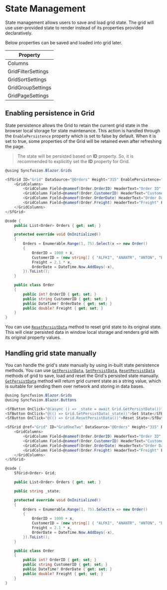 # State Management

State management allows users to save and load grid state. The grid will use user-provided state to render instead of its properties provided declaratively.

Below properties can be saved and loaded into grid later.

Property|
-----|
Columns |
GridFilterSettings |
GridSortSettings |
GridGroupSettings |
GridPageSettings |

## Enabling persistence in Grid

State persistence allows the Grid to retain the current grid state in the browser local storage for state maintenance. This action is handled through the `EnablePersistence` property which is set to false by default. When it is set to true, some properties of the Grid will be retained even after refreshing the page.

> The state will be persisted based on **ID** property. So, it is recommended to explicitly set the **ID** property for Grid.

```csharp
@using Syncfusion.Blazor.Grids

<SfGrid ID="Grid" DataSource="@Orders" Height="315" EnablePersistence="true" AllowPaging="true" AllowFiltering="true" AllowGrouping="true" AllowSorting="true">
    <GridColumns>
        <GridColumn Field=@nameof(Order.OrderID) HeaderText="Order ID" TextAlign="TextAlign.Right" Width="120"></GridColumn>
        <GridColumn Field=@nameof(Order.CustomerID) HeaderText="Customer Name" Width="150"></GridColumn>
        <GridColumn Field=@nameof(Order.OrderDate) HeaderText="Order Date" Format="d" Type="ColumnType.Date" TextAlign="TextAlign.Right" Width="130"></GridColumn>
        <GridColumn Field=@nameof(Order.Freight) HeaderText="Freight" Format="C2" TextAlign="TextAlign.Right" Width="120"></GridColumn>
    </GridColumns>
</SfGrid>

@code {
    public List<Order> Orders { get; set; }

    protected override void OnInitialized()
    {
        Orders = Enumerable.Range(1, 75).Select(x => new Order()
        {
            OrderID = 1000 + x,
            CustomerID = (new string[] { "ALFKI", "ANANTR", "ANTON", "BLONP", "BOLID" })[new Random().Next(5)],
            Freight = 2.1 * x,
            OrderDate = DateTime.Now.AddDays(-x),
        }).ToList();
    }

    public class Order
    {
        public int? OrderID { get; set; }
        public string CustomerID { get; set; }
        public DateTime? OrderDate { get; set; }
        public double? Freight { get; set; }
    }
}
```

You can use [`ResetPersistData`](https://help.syncfusion.com/cr/blazor/Syncfusion.Blazor.Grids.SfGrid-1.html#Syncfusion_Blazor_Grids_SfGrid_1_ResetPersistData) method to reset grid state to its original state. This will clear persisted data in window local storage and renders grid with its original property values.

## Handling grid state manually

You can handle the grid's state manually by using in-built state persistence methods. You can use [`GetPersistData`](https://help.syncfusion.com/cr/blazor/Syncfusion.Blazor.Grids.SfGrid-1.html#Syncfusion_Blazor_Grids_SfGrid_1_GetPersistData), [`SetPersistData`](https://help.syncfusion.com/cr/blazor/Syncfusion.Blazor.Grids.SfGrid-1.html#Syncfusion_Blazor_Grids_SfGrid_1_SetPersistData_System_String_), [`ResetPersistData`](https://help.syncfusion.com/cr/blazor/Syncfusion.Blazor.Grids.SfGrid-1.html#Syncfusion_Blazor_Grids_SfGrid_1_ResetPersistData) methods of grid to save, load and reset the Grid's persisted state manually. [`GetPersistData`](https://help.syncfusion.com/cr/blazor/Syncfusion.Blazor.Grids.SfGrid-1.html#Syncfusion_Blazor_Grids_SfGrid_1_GetPersistData) method will return grid current state as a string value, which is suitable for sending them over network and storing in data bases.

```csharp
@using Syncfusion.Blazor.Grids
@using Syncfusion.Blazor.Buttons

<SfButton OnClick="@(async () => _state = await Grid.GetPersistData())">Save State</SfButton>
<SfButton OnClick="@(() => Grid.SetPersistData(_state))">Set State</SfButton>
<SfButton OnClick="@(() => Grid.ResetPersistData())">Reset State</SfButton>

<SfGrid @ref="Grid" ID="GridOneTwo" DataSource="@Orders" Height="315" EnablePersistence="true" AllowPaging="true" AllowFiltering="true" AllowGrouping="true" AllowSorting="true">
    <GridColumns>
        <GridColumn Field=@nameof(Order.OrderID) HeaderText="Order ID" TextAlign="TextAlign.Right" Width="120"></GridColumn>
        <GridColumn Field=@nameof(Order.CustomerID) HeaderText="Customer Name" Width="150"></GridColumn>
        <GridColumn Field=@nameof(Order.OrderDate) HeaderText="Order Date" Format="d" Type="ColumnType.Date" TextAlign="TextAlign.Right" Width="130"></GridColumn>
        <GridColumn Field=@nameof(Order.Freight) HeaderText="Freight" Format="C2" TextAlign="TextAlign.Right" Width="120"></GridColumn>
    </GridColumns>
</SfGrid>

@code {
    SfGrid<Order> Grid;

    public List<Order> Orders { get; set; }

    public string _state;

    protected override void OnInitialized()
    {
        Orders = Enumerable.Range(1, 75).Select(x => new Order()
        {
            OrderID = 1000 + x,
            CustomerID = (new string[] { "ALFKI", "ANANTR", "ANTON", "BLONP", "BOLID" })[new Random().Next(5)],
            Freight = 2.1 * x,
            OrderDate = DateTime.Now.AddDays(-x),
        }).ToList();
    }

    public class Order
    {
        public int? OrderID { get; set; }
        public string CustomerID { get; set; }
        public DateTime? OrderDate { get; set; }
        public double? Freight { get; set; }
    }
}
```
